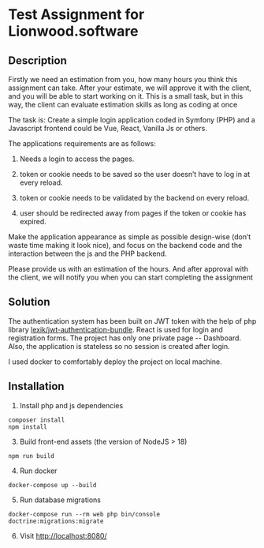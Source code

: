 # Test Assignment for Lionwood.software

## Description

Firstly we need an estimation from you, how many hours you think this assignment can take.
After your estimate, we will approve it with the client, and you will be able to start working on it.
This is a small task, but in this way, the client can evaluate estimation skills as long as coding at once

The task is:
Create a simple login application coded in Symfony (PHP) and a Javascript frontend could be Vue, React, Vanilla Js or others.

The applications requirements are as follows:

1. Needs a login to access the pages.

2. token or cookie needs to be saved so the user doesn’t have to log in at every reload.

3. token or cookie needs to be validated by the backend on every reload.

4. user should be redirected away from pages if the token or cookie has expired.

Make the application appearance as simple as possible design-wise (don’t waste time making it look nice),
and focus on the backend code and the interaction between the js and the PHP backend.

Please provide us with an estimation of the hours. And after approval with the client, we will notify you when you can start completing the assignment

## Solution
The authentication system has been built on JWT token with the help of php library [lexik/jwt-authentication-bundle](https://github.com/lexik/LexikJWTAuthenticationBundle). React is used for login and registration forms.
The project has only one private page -- Dashboard. Also, the application is stateless so no session is created after login.

I used docker to comfortably deploy the project on local machine.

## Installation

1. Install php and js dependencies
```
composer install
npm install
```
3. Build front-end assets (the version of NodeJS > 18)
```
npm run build
```
4. Run docker
```
docker-compose up --build
```
5. Run database migrations
```
docker-compose run --rm web php bin/console doctrine:migrations:migrate
```
6. Visit [http://localhost:8080/](http://localhost:8080/)
